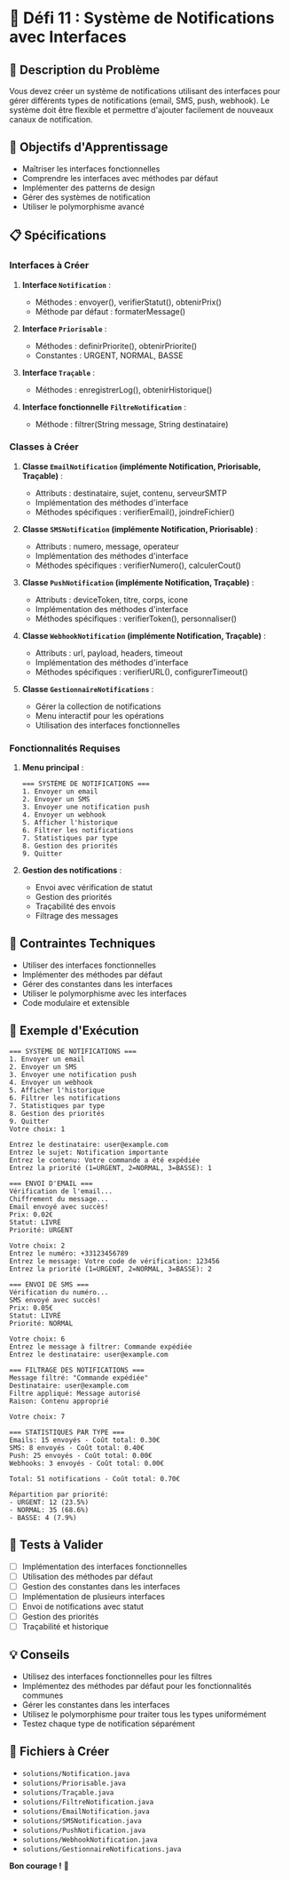 # 🎯 Défi 11 : Système de Notifications avec Interfaces

## 📝 Description du Problème

Vous devez créer un système de notifications utilisant des interfaces pour gérer différents types de notifications (email, SMS, push, webhook). Le système doit être flexible et permettre d'ajouter facilement de nouveaux canaux de notification.

## 🎯 Objectifs d'Apprentissage

- Maîtriser les interfaces fonctionnelles
- Comprendre les interfaces avec méthodes par défaut
- Implémenter des patterns de design
- Gérer des systèmes de notification
- Utiliser le polymorphisme avancé

## 📋 Spécifications

### Interfaces à Créer

1. **Interface `Notification`** :
   - Méthodes : envoyer(), verifierStatut(), obtenirPrix()
   - Méthode par défaut : formaterMessage()

2. **Interface `Priorisable`** :
   - Méthodes : definirPriorite(), obtenirPriorite()
   - Constantes : URGENT, NORMAL, BASSE

3. **Interface `Traçable`** :
   - Méthodes : enregistrerLog(), obtenirHistorique()

4. **Interface fonctionnelle `FiltreNotification`** :
   - Méthode : filtrer(String message, String destinataire)

### Classes à Créer

1. **Classe `EmailNotification` (implémente Notification, Priorisable, Traçable)** :
   - Attributs : destinataire, sujet, contenu, serveurSMTP
   - Implémentation des méthodes d'interface
   - Méthodes spécifiques : verifierEmail(), joindreFichier()

2. **Classe `SMSNotification` (implémente Notification, Priorisable)** :
   - Attributs : numero, message, operateur
   - Implémentation des méthodes d'interface
   - Méthodes spécifiques : verifierNumero(), calculerCout()

3. **Classe `PushNotification` (implémente Notification, Traçable)** :
   - Attributs : deviceToken, titre, corps, icone
   - Implémentation des méthodes d'interface
   - Méthodes spécifiques : verifierToken(), personnaliser()

4. **Classe `WebhookNotification` (implémente Notification, Traçable)** :
   - Attributs : url, payload, headers, timeout
   - Implémentation des méthodes d'interface
   - Méthodes spécifiques : verifierURL(), configurerTimeout()

5. **Classe `GestionnaireNotifications`** :
   - Gérer la collection de notifications
   - Menu interactif pour les opérations
   - Utilisation des interfaces fonctionnelles

### Fonctionnalités Requises

1. **Menu principal** :
   ```
   === SYSTÈME DE NOTIFICATIONS ===
   1. Envoyer un email
   2. Envoyer un SMS
   3. Envoyer une notification push
   4. Envoyer un webhook
   5. Afficher l'historique
   6. Filtrer les notifications
   7. Statistiques par type
   8. Gestion des priorités
   9. Quitter
   ```

2. **Gestion des notifications** :
   - Envoi avec vérification de statut
   - Gestion des priorités
   - Traçabilité des envois
   - Filtrage des messages

## 🔧 Contraintes Techniques

- Utiliser des interfaces fonctionnelles
- Implémenter des méthodes par défaut
- Gérer des constantes dans les interfaces
- Utiliser le polymorphisme avec les interfaces
- Code modulaire et extensible

## 📝 Exemple d'Exécution

```
=== SYSTÈME DE NOTIFICATIONS ===
1. Envoyer un email
2. Envoyer un SMS
3. Envoyer une notification push
4. Envoyer un webhook
5. Afficher l'historique
6. Filtrer les notifications
7. Statistiques par type
8. Gestion des priorités
9. Quitter
Votre choix: 1

Entrez le destinataire: user@example.com
Entrez le sujet: Notification importante
Entrez le contenu: Votre commande a été expédiée
Entrez la priorité (1=URGENT, 2=NORMAL, 3=BASSE): 1

=== ENVOI D'EMAIL ===
Vérification de l'email...
Chiffrement du message...
Email envoyé avec succès!
Prix: 0.02€
Statut: LIVRÉ
Priorité: URGENT

Votre choix: 2
Entrez le numéro: +33123456789
Entrez le message: Votre code de vérification: 123456
Entrez la priorité (1=URGENT, 2=NORMAL, 3=BASSE): 2

=== ENVOI DE SMS ===
Vérification du numéro...
SMS envoyé avec succès!
Prix: 0.05€
Statut: LIVRÉ
Priorité: NORMAL

Votre choix: 6
Entrez le message à filtrer: Commande expédiée
Entrez le destinataire: user@example.com

=== FILTRAGE DES NOTIFICATIONS ===
Message filtré: "Commande expédiée"
Destinataire: user@example.com
Filtre appliqué: Message autorisé
Raison: Contenu approprié

Votre choix: 7

=== STATISTIQUES PAR TYPE ===
Emails: 15 envoyés - Coût total: 0.30€
SMS: 8 envoyés - Coût total: 0.40€
Push: 25 envoyés - Coût total: 0.00€
Webhooks: 3 envoyés - Coût total: 0.00€

Total: 51 notifications - Coût total: 0.70€

Répartition par priorité:
- URGENT: 12 (23.5%)
- NORMAL: 35 (68.6%)
- BASSE: 4 (7.9%)
```

## 🧪 Tests à Valider

- [ ] Implémentation des interfaces fonctionnelles
- [ ] Utilisation des méthodes par défaut
- [ ] Gestion des constantes dans les interfaces
- [ ] Implémentation de plusieurs interfaces
- [ ] Envoi de notifications avec statut
- [ ] Gestion des priorités
- [ ] Traçabilité et historique

## 💡 Conseils

- Utilisez des interfaces fonctionnelles pour les filtres
- Implémentez des méthodes par défaut pour les fonctionnalités communes
- Gérer les constantes dans les interfaces
- Utilisez le polymorphisme pour traiter tous les types uniformément
- Testez chaque type de notification séparément

## 🎯 Fichiers à Créer

- `solutions/Notification.java`
- `solutions/Priorisable.java`
- `solutions/Traçable.java`
- `solutions/FiltreNotification.java`
- `solutions/EmailNotification.java`
- `solutions/SMSNotification.java`
- `solutions/PushNotification.java`
- `solutions/WebhookNotification.java`
- `solutions/GestionnaireNotifications.java`

**Bon courage !** 🚀
